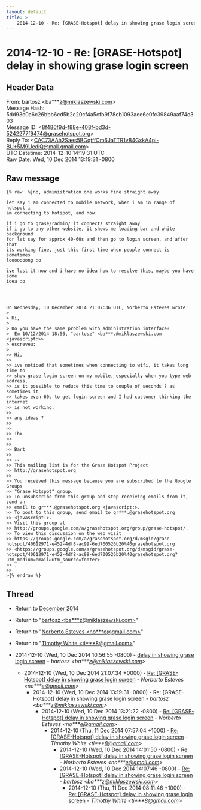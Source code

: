 ```yaml
---
layout: default
title: >
    2014-12-10 - Re: [GRASE-Hotspot] delay in showing grase login screen
---
```


# 2014-12-10 - Re: [GRASE-Hotspot] delay in showing grase login screen

## Header Data

From: bartosz \<ba***z@miklaszewski.com\><br>
Message Hash: 5dd93c0a6c26bbb6cd5b2c20cf4a5cfb9f78cb1093aee6e0fc39849aaf74c303<br>
Message ID: \<8f486f9d-f88e-408f-bd3d-5242277f9474@grasehotspot.org\><br>
Reply To: \<CAC73AAh2Saes5BGqtffOm6JaTTR1vB4GxkA4pi-BU+5M9UediQ@mail.gmail.com\><br>
UTC Datetime: 2014-12-10 14:19:31 UTC<br>
Raw Date: Wed, 10 Dec 2014 13:19:31 -0800<br>

## Raw message

```
{% raw  %}no, administration one works fine straight away

let say i am connected to mobile network, when i am in range of hotspot i 
am connecting to hotspot, and now:

if i go to grase/radmin/ it connects straight away
if i go to any other website, it shows me loading bar and white background 
for let say for approx 40-60s and then go to login screen, and after that 
its working fine, just this first time when people connect is sometimes 
looooooong :o

ive lost it now and i have no idea how to resolve this, maybe you have some 
idea :o




On Wednesday, 10 December 2014 21:07:36 UTC, Norberto Esteves wrote:
>
> Hi,
>
> Do you have the same problem with administration interface? 
>  Em 10/12/2014 18:56, "bartosz" <ba***.@miklaszewski.com <javascript:>> 
> escreveu:
>
>> Hi,
>>
>> ive noticed that sometimes when connecting to wifi, it takes long time to 
>> show grase login screen on my mobile, especially when you type web address, 
>> is it possible to reduce this time to couple of seconds ? as sometimes it 
>> takes even 60s to get login screen and I had customer thinking the internet 
>> is not working.
>>
>> any ideas ?
>>
>>
>> Thx
>>
>>
>> Bart
>>
>> -- 
>> This mailing list is for the Grase Hotspot Project 
>> http://grasehotspot.org
>> --- 
>> You received this message because you are subscribed to the Google Groups 
>> "Grase Hotspot" group.
>> To unsubscribe from this group and stop receiving emails from it, send an 
>> email to gr***.@grasehotspot.org <javascript:>.
>> To post to this group, send email to gr***.@grasehotspot.org 
>> <javascript:>.
>> Visit this group at 
>> http://groups.google.com/a/grasehotspot.org/group/grase-hotspot/.
>> To view this discussion on the web visit 
>> https://groups.google.com/a/grasehotspot.org/d/msgid/grase-hotspot/40612971-e452-4df8-ac99-6ed700526b20%40grasehotspot.org 
>> <https://groups.google.com/a/grasehotspot.org/d/msgid/grase-hotspot/40612971-e452-4df8-ac99-6ed700526b20%40grasehotspot.org?utm_medium=email&utm_source=footer>
>> .
>>
>{% endraw %}
```

## Thread

+ Return to [December 2014](/archive/2014/12)

+ Return to "[bartosz <ba***z<span>@</span>miklaszewski.com>](/authors/ba___z_at_miklaszewski_com)"
+ Return to "[Norberto Esteves <no***e<span>@</span>gmail.com>](/authors/no___e_at_gmail_com)"
+ Return to "[Timothy White <ti***8<span>@</span>gmail.com>](/authors/ti___8_at_gmail_com)"

+ 2014-12-10 (Wed, 10 Dec 2014 10:56:55 -0800) - [delay in showing grase login screen](/archive/2014/12/f06d2ac7fdc7443c98ddc7415de0526319f5302dad03c475720a955181c96e92) - _bartosz \<ba***z@miklaszewski.com\>_
  + 2014-12-10 (Wed, 10 Dec 2014 21:07:34 +0000) - [Re: [GRASE-Hotspot] delay in showing grase login screen](/archive/2014/12/05dcd4cbc990da862da8d655c872297d5587373ad82a0de2ba1743e758c1da62) - _Norberto Esteves \<no***e@gmail.com\>_
    + 2014-12-10 (Wed, 10 Dec 2014 13:19:31 -0800) - Re: [GRASE-Hotspot] delay in showing grase login screen - _bartosz \<ba***z@miklaszewski.com\>_
      + 2014-12-10 (Wed, 10 Dec 2014 13:21:22 -0800) - [Re: [GRASE-Hotspot] delay in showing grase login screen](/archive/2014/12/fc4c192feec91fa4ed394e3b96ca7b418e9779f58841c678a872d93dc4f0e55a) - _Norberto Esteves \<no***e@gmail.com\>_
        + 2014-12-10 (Thu, 11 Dec 2014 07:57:04 +1000) - [Re: [GRASE-Hotspot] delay in showing grase login screen](/archive/2014/12/998267af81a8319c6ab7b240374a8a51d6808816eb22324b35aa74fe9b7f58a7) - _Timothy White \<ti***8@gmail.com\>_
          + 2014-12-10 (Wed, 10 Dec 2014 14:01:50 -0800) - [Re: [GRASE-Hotspot] delay in showing grase login screen](/archive/2014/12/2049b1cdc232f832a58f093905026d235843caf6f618820a2e13c0a513220231) - _Norberto Esteves \<no***e@gmail.com\>_
          + 2014-12-10 (Wed, 10 Dec 2014 14:07:46 -0800) - [Re: [GRASE-Hotspot] delay in showing grase login screen](/archive/2014/12/9ffe52b652587eb1c19c5c2e063f8d6e4da2741b0739d106341d68630810d5bb) - _bartosz \<ba***z@miklaszewski.com\>_
            + 2014-12-10 (Thu, 11 Dec 2014 08:11:46 +1000) - [Re: [GRASE-Hotspot] delay in showing grase login screen](/archive/2014/12/ff4e0d08b7b1b58d0d081a95b3fc9557dd8f517f90e39ba35eff73b2a730d6eb) - _Timothy White \<ti***8@gmail.com\>_

